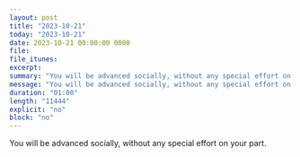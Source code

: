 ```yaml
---
layout: post
title: "2023-10-21"
today: "2023-10-21"
date: 2023-10-21 00:00:00 0000
file:
file_itunes:
excerpt:
summary: "You will be advanced socially, without any special effort on your part."
message: "You will be advanced socially, without any special effort on your part."
duration: "01:00"
length: "11444"
explicit: "no"
block: "no"
---
```

You will be advanced socially, without any special effort on your part.

